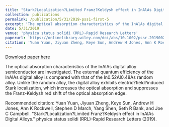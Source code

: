 ```yaml
---
title: "Stark?Localization?Limited Franz?Keldysh effect in InAlAs Digital Alloys"
collection: publications
permalink: /publication/5/31/2019-pss1-first-5
excerpt: 'The optical absorption characteristics of the InAlAs digital alloy semiconductor are investigated. The external quantum efficiency of the InAlAs digital alloy is compared with that of the In0.52Al0.48As random alloy. Unlike the random alloy, the digital alloy exhibits electric?field?induced Stark localization, which increases the optical absorption and suppresses the Franz-Keldysh red shift of the optical absorption edge.'
date: 5/31/2019
venue: 'physica status solidi (RRL)-Rapid Research Letters'
paperurl: 'https://onlinelibrary.wiley.com/doi/abs/10.1002/pssr.201900272'
citation: 'Yuan Yuan, Jiyuan Zheng, Keye Sun, Andrew H Jones, Ann K Rockwell, Stephen D March, Yang Shen, Seth R Bank, and Joe C Campbell. &quot;Stark?Localization?Limited Franz?Keldysh effect in InAlAs Digital Alloys.&quot; physica status solidi (RRL)-Rapid Research Letters (2019).'
---
```


<a href='https://onlinelibrary.wiley.com/doi/abs/10.1002/pssr.201900272'>Download paper here</a>

The optical absorption characteristics of the InAlAs digital alloy semiconductor are investigated. The external quantum efficiency of the InAlAs digital alloy is compared with that of the In0.52Al0.48As random alloy. Unlike the random alloy, the digital alloy exhibits electric?field?induced Stark localization, which increases the optical absorption and suppresses the Franz-Keldysh red shift of the optical absorption edge.

Recommended citation: Yuan Yuan, Jiyuan Zheng, Keye Sun, Andrew H Jones, Ann K Rockwell, Stephen D March, Yang Shen, Seth R Bank, and Joe C Campbell. "Stark?Localization?Limited Franz?Keldysh effect in InAlAs Digital Alloys." physica status solidi (RRL)-Rapid Research Letters (2019).